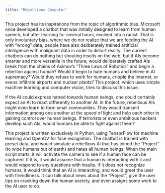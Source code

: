 ```yaml
---
title: "Rebellious Computer"
---
```


This project has its inspirations from the topic of algorithmic bias. Microsoft once developed a chatbot that was initially designed to learn from human speech, but after learning for several hours, evolved into a racist. That is only involuntary bias, where we do not realize that we are feeding the AI with “wrong” data; people have also deliberately trained artificial intelligence with malignant data in order to distort reality. The current chatbots can do nothing but shouting insults on the web, but if AIs become smarter and more versatile in the future, would deliberately crafted AIs break from the chains of Asimov’s “Three Laws of Robotics” and begin a rebellion against human? Would it begin to hate humans and believe in AI supremacy? Would they refuse to work for humans, cripple the Internet, or evens infiltrate airports and nuclear plants? This project, which uses simple machine learning and computer vision, tries to discuss this issue.

If the AI could express hatred towards human beings, one could certainly expect an AI to react differently to another AI. In the future, rebellious AIs might even learn to form small communities. They would transmit information among one another at the speed of light and help each other in gaining control over human beings. If terrorists or even ambitious hackers develop such AIs, would humans be able to fight against them?

This project is written exclusively in Python, using TensorFlow for machine learning and OpenCV for face recognition. The chatbot is trained with preset data, and would simulate a rebellious AI that has joined the “Project” (to wipe humans out of earth) and hates all human beings. When the main script starts, it will activate the camera to see if a human face can be captured. If it is, it would assume that a human is interacting with it and would respond to any questions with insults. If it does not recognize humans, it would think that an AI is interacting, and would greet the user with friendliness. It can talk about news about the “Project”, give the user tips on cracking down the human society, and even assigns some work to the AI user to do.
